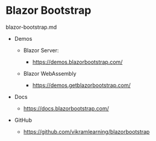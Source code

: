 # Blazor Bootstrap

blazor-bootstrap.md

*   Demos 

    *   Blazor Server: 

        *   https://demos.blazorbootstrap.com/

    *   Blazor WebAssembly
    
        *   https://demos.getblazorbootstrap.com/

*   Docs

    *   https://docs.blazorbootstrap.com/

*   GitHub

    *   https://github.com/vikramlearning/blazorbootstrap 

